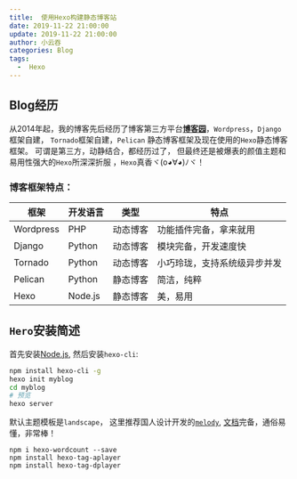 ```yaml
---
title:  使用Hexo构建静态博客站
date: 2019-11-22 21:00:00
update: 2019-11-22 21:00:00
author: 小云吞
categories: Blog
tags: 
  -  Hexo 
---
```


## Blog经历

从2014年起，我的博客先后经历了博客第三方平台[**博客园**](https://www.cnblogs.com/tongtianxiao/)，`Wordpress`，`Django` 框架自建， `Tornado`框架自建，`Pelican` 静态博客框架及现在使用的`Hexo`静态博客框架。 可谓是第三方，动静结合，都经历过了， 但最终还是被爆表的颜值主题和易用性强大的`Hexo`所深深折服 ，`Hexo`真香ヾ(o◕∀◕)ﾉヾ！

### 博客框架特点： 

|框架|开发语言|类型|特点|
|-|-|-|-|
|Wordpress|PHP|动态博客|功能插件完备，拿来就用| 
|Django|Python|动态博客|模块完备，开发速度快|
|Tornado|Python|动态博客|小巧玲珑，支持系统级异步并发|
|Pelican|Python|静态博客|简洁，纯粹|
|Hexo|Node.js|静态博客|美，易用|



## `Hero`安装简述

首先安装[Node.js](https://nodejs.org/en/), 然后安装`hexo-cli`:

```sh
npm install hexo-cli -g
hexo init myblog
cd myblog
# 预览
hexo server
```
默认主题模板是`landscape`， 这里推荐国人设计开发的[`melody`](https://github.com/Molunerfinn/hexo-theme-melody), [文档](https://molunerfinn.com/hexo-theme-melody-doc/)完备，通俗易懂，非常棒！

```
npm i hexo-wordcount --save
npm install hexo-tag-aplayer
npm install hexo-tag-dplayer
```